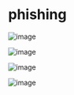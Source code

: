 # phishing

![image](https://user-images.githubusercontent.com/80080368/122428151-ad397a00-cf5f-11eb-9715-2794533e7d45.png)


![image](https://user-images.githubusercontent.com/80080368/122428238-bf1b1d00-cf5f-11eb-849c-9b87d111694f.png)


![image](https://user-images.githubusercontent.com/80080368/122428353-d3f7b080-cf5f-11eb-88a6-ad8928658828.png)


![image](https://user-images.githubusercontent.com/80080368/122428468-ea057100-cf5f-11eb-9f1b-63429fa0d30a.png)
